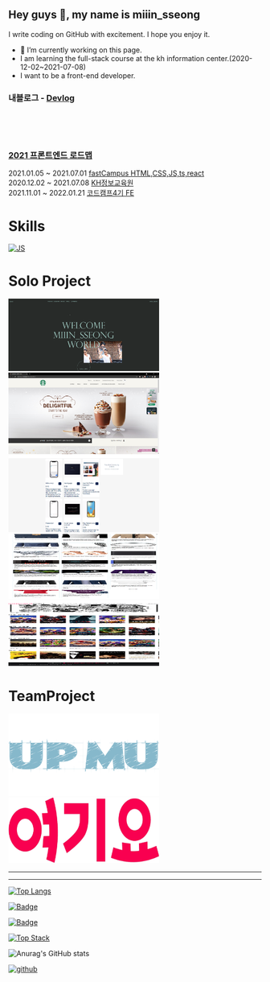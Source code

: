 ## Hey guys 👋, my name is miiin_sseong

I write coding on GitHub with excitement.
I hope you enjoy it.

-   🔭 I’m currently working on this page.
-   I am learning the full-stack course at the kh information center.(2020-12-02~2021-07-08)
-   I want to be a front-end developer.

### 내블로그 - [Devlog](https://velog.io/@alstjd0051/series/Codecamp)

<br><br><br>

### [2021 프론트엔드 로드맵](https://github.com/kamranahmedse/developer-roadmap/blob/master/translations/korean/README.md)

2021.01.05 ~ 2021.07.01 [fastCampus HTML,CSS,JS,ts,react](https://github.com/alstjd0051/WEB_fastCampus)
<br />
2020.12.02 ~ 2021.07.08 [KH정보교육원](https://github.com/alstjd0051/KH_Spring)
<br/>
2021.11.01 ~ 2022.01.21 [코드캠프4기 FE](https://codebootcamp.co.kr/home)

# Skills

[<img alt="JS" src="https://t1.daumcdn.net/cfile/tistory/21221F4258E793521D" width="100" height="100">](https://github.com/alstjd0051/JSalgorithmtest)

# Solo Project

[<img alt="firstHTML" src="https://github.com/alstjd0051/WEB_Project/blob/master/assets/img/Main.png?raw=true" width="300">](https://alstjd0051.github.io/WEB_Project/)[<img alt="minseongbucks" src="https://github.com/alstjd0051/minseongbucks_project/raw/master/screen_shot.png?raw=true" width="300">](https://github.com/alstjd0051/minseongbucks_project) [<img alt="reactProject" src="https://github.com/alstjd0051/React-shop/blob/master/img.png?raw=true" width="300">](https://github.com/alstjd0051/React-shop)[<img alt="shoppingPJ" src="https://github.com/alstjd0051/react-shopping-cart/blob/master/public/localhost_3000_.png?raw=true" width=300 height=130>](https://github.com/alstjd0051/react-shopping-cart)
[<img alt="watchout-react" src="https://github.com/alstjd0051/watchout-pedia-react/raw/master/public/faullpage.png" width=300 height=130>](https://github.com/alstjd0051/watchout-pedia-react)




# TeamProject

[<img alt="upmu" src="https://github.com/HSdover/final-pjt-upmu/raw/master/src/main/webapp/resources/images/logo1.png" width="300" height=163.5>](https://github.com/HSdover/final-pjt-upmu/)[<img alt="semi_pj" src="https://github.com/ksh940911/KH_SEMI_PROJECT/blob/main/yeogiyo/WebContent/images/yeogiyo.png?raw=true" width="300" height="130">](https://github.com/ksh940911/KH_SEMI_PROJECT)

<hr />
<hr />

[![Top Langs](https://github-readme-stats.vercel.app/api/top-langs/?username=alstjd0051&hide=html,css,Java,PLSQL,Shell)](https://github.com/anuraghazra/github-readme-stats)

[![Badge](https://widget.realdeveloper.pro/api/badge?title=LanguagesandFramework&badges=React,JavaScript,Typescript)](https://github.com/alstjd0051)

[![Badge](https://widget.realdeveloper.pro/api/badge?title=LanguagesandFramework&badges=GitHub,Git,FireBase,GCP)](https://github.com/alstjd0051)

[![Top Stack](https://widget.realdeveloper.pro/api/top?stack=JavaScript,React,Typescript)](https://github.com/alstjd0051)

![Anurag's GitHub stats](https://github-readme-stats.vercel.app/api?username=alstjd0051&show_icons=true&theme=default)

[<img src='https://cdn.jsdelivr.net/npm/simple-icons@3.0.1/icons/github.svg' alt='github' height='40' background-color: e9ebef> ](https://github.com/alstjd0051)
